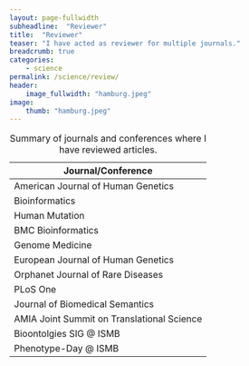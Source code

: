 ```yaml
---
layout: page-fullwidth
subheadline:  "Reviewer"
title:  "Reviewer"
teaser: "I have acted as reviewer for multiple journals."
breadcrumb: true
categories:
    - science
permalink: /science/review/
header:
    image_fullwidth: "hamburg.jpeg"
image:
    thumb: "hamburg.jpeg"
---
```



<table  style="width: 100%;">
  <caption>Summary of journals and conferences where I have reviewed articles.</caption>
  <colgroup>
    <col span="1" style="width: 100%;"/>
  </colgroup>
  <thead>
    <tr>
      <th>Journal/Conference</th>
    </tr>
  </thead>
  <tbody>
    <tr>
      <td>American Journal of Human Genetics</td>
    </tr>
    <tr>
      <td>Bioinformatics</td>
    </tr>
<tr>
      <td>Human Mutation</td>
    </tr>
<tr>
      <td>BMC Bioinformatics</td>
    </tr>
<tr>
      <td>Genome Medicine</td>
    </tr>
<tr>
      <td>European Journal of Human Genetics </td>
    </tr>
<tr>
      <td>Orphanet Journal of Rare Diseases</td>
    </tr>
<tr>
      <td>PLoS One</td>
    </tr>
<tr>
      <td>Journal of Biomedical Semantics</td>
    </tr>
<tr>
      <td>AMIA Joint Summit on Translational Science</td>
    </tr>
<tr>
      <td>Bioontolgies SIG @ ISMB</td>
    </tr>
<tr>
      <td>Phenotype-Day @ ISMB</td>
    </tr>
 </tbody>
</table>


